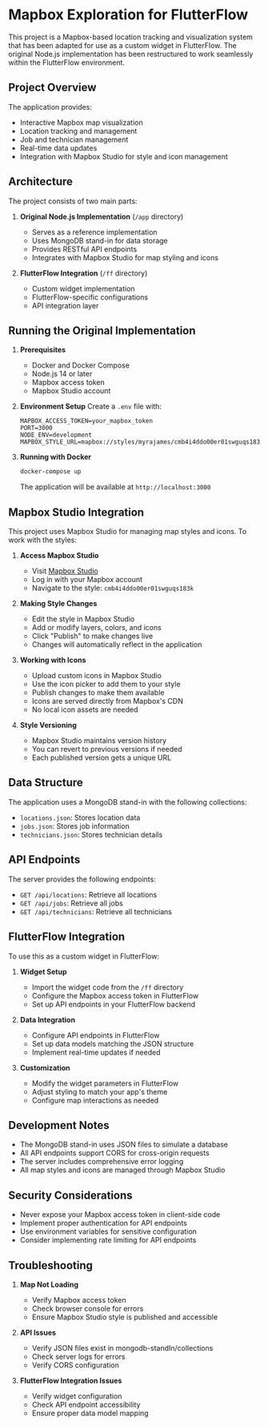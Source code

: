 # Mapbox Exploration for FlutterFlow

This project is a Mapbox-based location tracking and visualization system that has been adapted for use as a custom widget in FlutterFlow. The original Node.js implementation has been restructured to work seamlessly within the FlutterFlow environment.

## Project Overview

The application provides:
- Interactive Mapbox map visualization
- Location tracking and management
- Job and technician management
- Real-time data updates
- Integration with Mapbox Studio for style and icon management

## Architecture

The project consists of two main parts:
1. **Original Node.js Implementation** (`/app` directory)
   - Serves as a reference implementation
   - Uses MongoDB stand-in for data storage
   - Provides RESTful API endpoints
   - Integrates with Mapbox Studio for map styling and icons

2. **FlutterFlow Integration** (`/ff` directory)
   - Custom widget implementation
   - FlutterFlow-specific configurations
   - API integration layer

## Running the Original Implementation

1. **Prerequisites**
   - Docker and Docker Compose
   - Node.js 14 or later
   - Mapbox access token
   - Mapbox Studio account

2. **Environment Setup**
   Create a `.env` file with:
   ```
   MAPBOX_ACCESS_TOKEN=your_mapbox_token
   PORT=3000
   NODE_ENV=development
   MAPBOX_STYLE_URL=mapbox://styles/myrajames/cmb4i4ddo00er01swguqs183k
   ```

3. **Running with Docker**
   ```bash
   docker-compose up
   ```
   The application will be available at `http://localhost:3000`

## Mapbox Studio Integration

This project uses Mapbox Studio for managing map styles and icons. To work with the styles:

1. **Access Mapbox Studio**
   - Visit [Mapbox Studio](https://studio.mapbox.com)
   - Log in with your Mapbox account
   - Navigate to the style: `cmb4i4ddo00er01swguqs183k`

2. **Making Style Changes**
   - Edit the style in Mapbox Studio
   - Add or modify layers, colors, and icons
   - Click "Publish" to make changes live
   - Changes will automatically reflect in the application

3. **Working with Icons**
   - Upload custom icons in Mapbox Studio
   - Use the icon picker to add them to your style
   - Publish changes to make them available
   - Icons are served directly from Mapbox's CDN
   - No local icon assets are needed

4. **Style Versioning**
   - Mapbox Studio maintains version history
   - You can revert to previous versions if needed
   - Each published version gets a unique URL

## Data Structure

The application uses a MongoDB stand-in with the following collections:
- `locations.json`: Stores location data
- `jobs.json`: Stores job information
- `technicians.json`: Stores technician details

## API Endpoints

The server provides the following endpoints:
- `GET /api/locations`: Retrieve all locations
- `GET /api/jobs`: Retrieve all jobs
- `GET /api/technicians`: Retrieve all technicians

## FlutterFlow Integration

To use this as a custom widget in FlutterFlow:

1. **Widget Setup**
   - Import the widget code from the `/ff` directory
   - Configure the Mapbox access token in FlutterFlow
   - Set up API endpoints in your FlutterFlow backend

2. **Data Integration**
   - Configure API endpoints in FlutterFlow
   - Set up data models matching the JSON structure
   - Implement real-time updates if needed

3. **Customization**
   - Modify the widget parameters in FlutterFlow
   - Adjust styling to match your app's theme
   - Configure map interactions as needed

## Development Notes

- The MongoDB stand-in uses JSON files to simulate a database
- All API endpoints support CORS for cross-origin requests
- The server includes comprehensive error logging
- All map styles and icons are managed through Mapbox Studio

## Security Considerations

- Never expose your Mapbox access token in client-side code
- Implement proper authentication for API endpoints
- Use environment variables for sensitive configuration
- Consider implementing rate limiting for API endpoints

## Troubleshooting

1. **Map Not Loading**
   - Verify Mapbox access token
   - Check browser console for errors
   - Ensure Mapbox Studio style is published and accessible

2. **API Issues**
   - Verify JSON files exist in mongodb-standIn/collections
   - Check server logs for errors
   - Verify CORS configuration

3. **FlutterFlow Integration Issues**
   - Verify widget configuration
   - Check API endpoint accessibility
   - Ensure proper data model mapping 